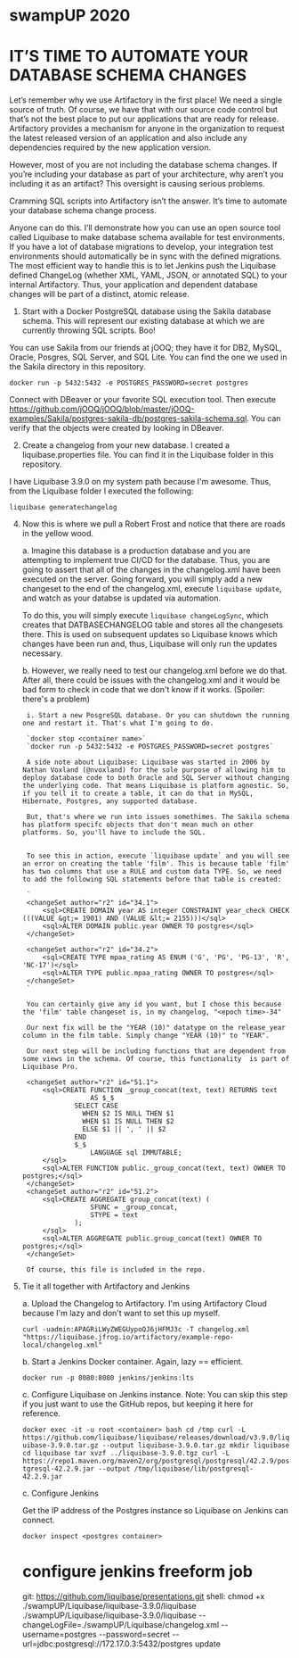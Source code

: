 

# swampUP 2020
# IT’S TIME TO AUTOMATE YOUR DATABASE SCHEMA CHANGES

Let’s remember why we use Artifactory in the first place! We need a single source of truth. Of course, we have that with our source code control but that’s not the best place to put our applications that are ready for release. Artifactory provides a mechanism for anyone in the organization to request the latest released version of an application and also include any dependencies required by the new application version.

However, most of you are not including the database schema changes. If you’re including your database as part of your architecture, why aren’t you including it as an artifact? This oversight is causing serious problems.

Cramming SQL scripts into Artifactory isn’t the answer. It’s time to automate your database schema change process.

Anyone can do this. I’ll demonstrate how you can use an open source tool called Liquibase to make database schema available for test environments. If you have a lot of database migrations to develop, your integration test environments should automatically be in sync with the defined migrations. The most efficient way to handle this is to let Jenkins push the Liquibase defined ChangeLog (whether XML, YAML, JSON, or annotated SQL) to your internal Artifactory. Thus, your application and dependent database changes will be part of a distinct, atomic release.

1. Start with a Docker PostgreSQL database using the Sakila database schema. This will represent our existing database at which we are currently throwing SQL scripts. Boo!

You can use Sakila from our friends at jOOQ; they have it for DB2, MySQL, Oracle, Posgres, SQL Server, and SQL Lite. You can find the one we used in the Sakila directory in this repository.

`docker run -p 5432:5432 -e POSTGRES_PASSWORD=secret postgres`

Connect with DBeaver or your favorite SQL execution tool. Then execute https://github.com/jOOQ/jOOQ/blob/master/jOOQ-examples/Sakila/postgres-sakila-db/postgres-sakila-schema.sql. You can verify that the objects were created by looking in DBeaver.

2. Create a changelog from your new database. I created a liquibase.properties file. You can find it in the Liquibase folder in this repository.
	
I have Liquibase 3.9.0 on my system path because I'm awesome. Thus, from the Liquibase folder I executed the following:

`liquibase generatechangelog`



4. Now this is where we pull a Robert Frost and notice that there are roads in the yellow wood. 


	a. Imagine this database is a production database and you are attempting to implement true CI/CD for the database. Thus, you are going to assert that all of the changes in the changelog.xml have been executed on the server. Going forward, you will simply add a new changeset to the end of the changelog.xml, execute `liquibase update`, and watch as your databse is updated via automation.
	
	To do this, you will simply execute `liquibase changeLogSync`, which creates that DATBASECHANGELOG table and stores all the changesets there. This is used on subsequent updates so Liquibase knows which changes have been run and, thus, Liquibase will only run the updates necessary.
	
	
	b. However, we really need to test our changelog.xml before we do that. After all, there could be issues with the changelog.xml and it would be bad form to check in code that we don't know if it works. (Spoiler: there's a problem)
	
		i. Start a new PosgreSQL database. Or you can shutdown the running one and restart it. That's what I'm going to do.

		`docker stop <container name>`
		`docker run -p 5432:5432 -e POSTGRES_PASSWORD=secret postgres`
	
		A side note about Liquibase: Liquibase was started in 2006 by Nathan Voxland (@nvoxland) for the sole purpose of allowing him to deploy database code to both Oracle and SQL Server without changing the underlying code. That means Liquibase is platform agnostic. So, if you tell it to create a table, it can do that in MySQL, Hibernate, Postgres, any supported database.
		
		But, that's where we run into issues somethimes. The Sakila schema has platform specifc objects that don't mean much on other platforms. So, you'll have to include the SQL.


		To see this in action, execute `liquibase update` and you will see an error on creating the table 'film'. This is because table 'film' has two columns that use a RULE and custom data TYPE. So, we need to add the following SQL statements before that table is created:
		
		`
		<changeSet author="r2" id="34.1">
			<sql>CREATE DOMAIN year AS integer CONSTRAINT year_check CHECK (((VALUE &gt;= 1901) AND (VALUE &lt;= 2155)))</sql>
			<sql>ALTER DOMAIN public.year OWNER TO postgres</sql>
		</changeSet>

		<changeSet author="r2" id="34.2">
			<sql>CREATE TYPE mpaa_rating AS ENUM ('G', 'PG', 'PG-13', 'R', 'NC-17')</sql>
			<sql>ALTER TYPE public.mpaa_rating OWNER TO postgres</sql>
		</changeSet>
		`

		You can certainly give any id you want, but I chose this because the 'film' table changeset is, in my changelog, "<epoch time>-34"
		
		Our next fix will be the "YEAR (10)" datatype on the release_year column in the film table. Simply change "YEAR (10)" to "YEAR".
		
		Our next step will be including functions that are dependent from some views in the schema. Of course, this functionality  is part of Liquibase Pro.
		
		<changeSet author="r2" id="51.1">
			<sql>CREATE FUNCTION _group_concat(text, text) RETURNS text
						AS $_$
					SELECT CASE
					  WHEN $2 IS NULL THEN $1
					  WHEN $1 IS NULL THEN $2
					  ELSE $1 || ', ' || $2
					END
					$_$
						LANGUAGE sql IMMUTABLE;
			</sql>
			<sql>ALTER FUNCTION public._group_concat(text, text) OWNER TO postgres;</sql>
		</changeSet>
		<changeSet author="r2" id="51.2">
			<sql>CREATE AGGREGATE group_concat(text) (
						SFUNC = _group_concat,
						STYPE = text
					);
			</sql>
			<sql>ALTER AGGREGATE public.group_concat(text) OWNER TO postgres;</sql>
		</changeSet>

		Of course, this file is included in the repo.

5. Tie it all together with Artifactory and Jenkins

	a. Upload the Changelog to Artifactory. I'm using Artifactory Cloud because I'm lazy and don't want to set this up myself.
	
	`curl -uadmin:APAGRiLWyZWEGUypoQJ6jHFMJ3c -T changelog.xml "https://liquibase.jfrog.io/artifactory/example-repo-local/changelog.xml"`
	
	b. Start a Jenkins Docker container. Again, lazy == efficient.
	
	`docker run -p 8080:8080 jenkins/jenkins:lts`
	
	c. Configure Liquibase on Jenkins instance. Note: You can skip this step if you just want to use the GitHub repos, but keeping it here for reference.
		
	`
	docker exec -it -u root <container> bash
	cd /tmp
	curl -L https://github.com/liquibase/liquibase/releases/download/v3.9.0/liquibase-3.9.0.tar.gz --output liquibase-3.9.0.tar.gz
	mkdir liquibase
	cd liquibase
	tar xvzf ../liquibase-3.9.0.tgz
	curl -L https://repo1.maven.org/maven2/org/postgresql/postgresql/42.2.9/postgresql-42.2.9.jar --output /tmp/liquibase/lib/postgresql-42.2.9.jar
	`
	
	c. Configure Jenkins
	
	Get the IP address of the Postgres instance so Liquibase on Jenkins can connect.
	
	`docker inspect <postgres container>`
	
	# configure jenkins freeform job
	
	git: https://github.com/liquibase/presentations.git
	shell: 
		chmod +x ./swampUP/Liquibase/liquibase-3.9.0/liquibase
		./swampUP/Liquibase/liquibase-3.9.0/liquibase --changeLogFile=./swampUP/Liquibase/changelog.xml --username=postgres --password=secret --url=jdbc:postgresql://172.17.0.3:5432/postgres update
	

